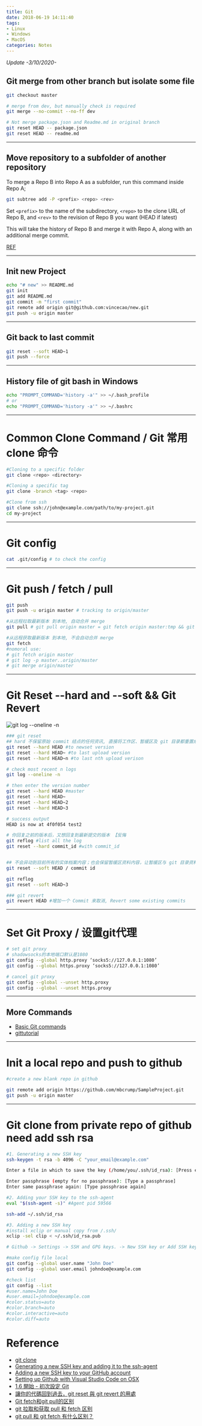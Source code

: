 ```yaml
---
title: Git
date: 2018-06-19 14:11:40
tags: 
- Linux
- Windows
- MacOS
categories: Notes
---
```


_Update -3/10/2020-_
## Git merge from other branch but isolate some file 

``` bash
git checkout master

# merge from dev, but manually check is required
git merge --no-commit --no-ff dev

# Not merge package.json and Readme.md in original branch
git reset HEAD -- package.json
git reset HEAD -- readme.md
```

---

## Move repository to a subfolder of another repository

To merge a Repo B into Repo A as a subfolder, run this command inside Repo A;

``` bash
git subtree add -P <prefix> <repo> <rev>
```

Set `<prefix>` to the name of the subdirectory, `<repo>` to the clone URL of Repo B, and `<rev>` to the revision of Repo B you want (HEAD if latest)

This will take the history of Repo B and merge it with Repo A, along with an additional merge commit.

[REF](https://stackoverflow.com/questions/47559855/git-move-repository-to-a-subfolder-of-another-repository)

---

## Init new Project

``` bash
echo "# new" >> README.md
git init
git add README.md
git commit -m "first commit"
git remote add origin git@github.com:vincecao/new.git
git push -u origin master
```

---

## Git back to last commit
``` bash
git reset --soft HEAD~1
git push --force
```

---

## History file of git bash in Windows

``` bash
echo "PROMPT_COMMAND='history -a'" >> ~/.bash_profile
# or
echo "PROMPT_COMMAND='history -a'" >> ~/.bashrc
```

---

# Common Clone Command / Git 常用 clone 命令

``` bash
#Cloning to a specific folder
git clone <repo> <directory>

#Cloning a specific tag
git clone -branch <tag> <repo>

#Clone from ssh
git clone ssh://john@example.com/path/to/my-project.git
cd my-project
```

---

# Git config

``` bash
cat .git/config # to check the config
```

---

# Git push / fetch / pull

``` bash
git push
git push -u origin master # tracking to origin/master

#从远程拉取最新版本 到本地, 自动合并 merge  
git pull # git pull origin master = git fetch origin master:tmp && git diff tmp && git merge tmp

#从远程获取最新版本 到本地, 不会自动合并 merge
git fetch
#nomoral use:
# git fetch origin master
# git log -p master..origin/master
# git merge origin/master
```

---

# Git Reset --hard and --soft && Git Revert

![](https://i.imgur.com/5aU9Zxe.png "git log --oneline -n")

``` bash
### git reset
## hard 不保留原始 commit 结点的任何资讯, 直接将工作区、暂缓区及 git 目录都重置成目标Reset结点的资料内容。
git reset --hard HEAD #to newset version
git reset --hard HEAD~ #to last upload version
git reset --hard HEAD~n #to last nth upload verison

# check most recent n logs
git log --oneline -n

# then enter the version number
git reset --hard HEAD #master
git reset --hard HEAD~ 
git reset --hard HEAD~2
git reset --hard HEAD~3

# success output
HEAD is now at 4f0f054 test2

# 你回复之前的版本后，又想回复到最新提交的版本 【反悔
git reflog #list all the log
git reset --hard commit_id #with commit_id


## 不会异动到目前所有的实体档案内容；也会保留暂缓区资料内容，让暂缓区与 git 目录资料内容是一致的。
git reset --soft HEAD / commit id

git reflog
git reset --soft HEAD~3

### git revert
git revert HEAD #增加一个 Commit 来取消, Revert some existing commits
```

---

# Set Git Proxy / 设置git代理

``` bash
# set git proxy
# shadowsocks的本地端口默认是1080
git config --global http.proxy ‘socks5://127.0.0.1:1080’
git config --global https.proxy ‘socks5://127.0.0.1:1080’ 

# cancel git proxy
git config --global --unset http.proxy
git config --global --unset https.proxy
```

---

## More Commands

- [Basic Git commands](https://git-scm.com/docs/gittutorial)
- [gittutorial](https://confluence.atlassian.com/bitbucketserver/basic-git-commands-776639767.html)

---

# Init a local repo and push to github

``` bash
#create a new blank repo in github

git remote add origin https://github.com/mbcrump/SampleProject.git
git push -u origin master
```

---

# Git clone from private repo of github need add ssh rsa

``` bash
#1. Generating a new SSH key
ssh-keygen -t rsa -b 4096 -C "your_email@example.com"

Enter a file in which to save the key (/home/you/.ssh/id_rsa): [Press enter] #enter is default

Enter passphrase (empty for no passphrase): [Type a passphrase]
Enter same passphrase again: [Type passphrase again]

#2. Adding your SSH key to the ssh-agent
eval "$(ssh-agent -s)" #Agent pid 59566

ssh-add ~/.ssh/id_rsa

#3. Adding a new SSH key
#install xclip or manual copy from /.ssh/
xclip -sel clip < ~/.ssh/id_rsa.pub

# Github -> Settings -> SSH and GPG keys. -> New SSH key or Add SSH key.

#make config file local
git config --global user.name "John Doe"
git config --global user.email johndoe@example.com

#check list
git config --list
#user.name=John Doe
#user.email=johndoe@example.com
#color.status=auto
#color.branch=auto
#color.interactive=auto
#color.diff=auto
```

# Reference

- [git clone](https://www.atlassian.com/git/tutorials/setting-up-a-repository/git-clone)
- [Generating a new SSH key and adding it to the ssh-agent](https://help.github.com/articles/generating-a-new-ssh-key-and-adding-it-to-the-ssh-agent/)
- [Adding a new SSH key to your GitHub account](https://help.github.com/articles/adding-a-new-ssh-key-to-your-github-account/)
- [Setting up Github with Visual Studio Code on OSX](https://www.michaelcrump.net/using-github-with-visualstudio-code/)
- [1.6 開始 - 初次設定 Git](https://git-scm.com/book/zh-tw/v2/%E9%96%8B%E5%A7%8B-%E5%88%9D%E6%AC%A1%E8%A8%AD%E5%AE%9A-Git)
- [讓你的代碼回到過去，git reset 與 git revert 的用處](https://www.jianshu.com/p/c9fbec63558f)
- [Git fetch和git pull的区别](https://blog.csdn.net/hudashi/article/details/7664457)
- [git 拉取和获取 pull 和 fetch 区别](https://blog.csdn.net/u010094934/article/details/52775653)
- [git pull 和 git fetch 有什么区别？](https://ruby-china.org/topics/15729)